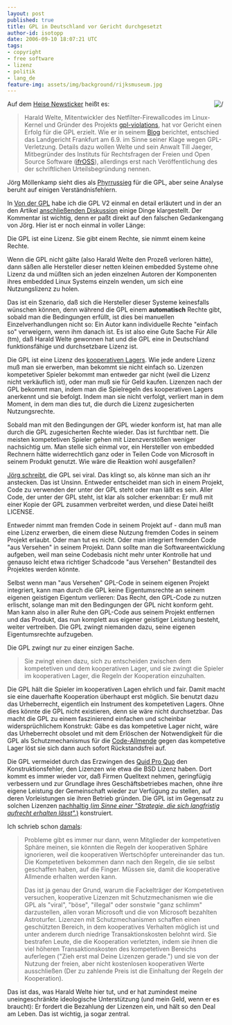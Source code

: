 ```yaml
---
layout: post
published: true
title: GPL in Deutschland vor Gericht durchgesetzt
author-id: isotopp
date: 2006-09-10 18:07:21 UTC
tags:
- copyright
- free software
- lizenz
- politik
- lang_de
feature-img: assets/img/background/rijksmuseum.jpg
---
```

<img border='0' hspace='5' align='right' src='/uploads/20040415-gnu-head-sm.serendipityThumb.jpg' alt=' /'>  Auf dem <a href="http://www.heise.de/newsticker/meldung/77951">Heise Newsticker</a> heißt es: <blockquote> Harald Welte, Mitentwickler des Netfilter-Firewallcodes im Linux-Kernel und Gründer des Projekts <a href="http://www.gpl-violations.org">gpl-violations</a>, hat vor Gericht einen Erfolg für die GPL erzielt. Wie er in seinem <a href="http://gnumonks.org/~laforge/weblog/2006/09/07/#20060907-victory">Blog</a> berichtet, entschied das Landgericht Frankfurt am 6.9. im Sinne seiner Klage wegen GPL-Verletzung. Details dazu wollen Welte und sein Anwalt Till Jaeger, Mitbegründer des Instituts für Rechtsfragen der Freien und Open Source Software (<a href="http://www.ifross.org/">ifrOSS</a>), allerdings erst nach Veröffentlichung des der schriftlichen Urteilsbegründung nennen.</blockquote> Jörg Möllenkamp sieht dies als <a href="http://www.c0t0d0s0.org/index.php?url=archives/1989-GPL-vor-Gericht-durchgesetzt.html">Phyrrussieg</a> für die GPL, aber seine Analyse beruht auf einigen Verständnisfehlern.

In <a href="http://blog.koehntopp.de/archives/680-Von-der-GPL.html">Von der GPL</a> habe ich die GPL V2 einmal en detail erläutert und in der an den Artikel <a href="http://blog.koehntopp.de/archives/680-Von-der-GPL.html#c2741">anschließenden Diskussion</a> einige Dinge klargestellt. Der Kommentar ist wichtig, denn er paßt direkt auf den falschen Gedankengang von Jörg. Hier ist er noch einmal in voller Länge:
<br />

Die GPL ist eine Lizenz. Sie gibt einem Rechte, sie nimmt einem keine Rechte.

Wenn die GPL nicht gälte (also Harald Welte den Prozeß verloren hätte), dann säßen alle Hersteller dieser netten kleinen embedded Systeme ohne Lizenz da und müßten sich an jeden einzelnen Autoren der Komponenten ihres embedded Linux Systems einzeln wenden, um sich eine Nutzungslizenz zu holen.

Das ist ein Szenario, daß sich die Hersteller dieser Systeme keinesfalls wünschen können, denn während die GPL einem <b>automatisch</b> Rechte gibt, sobald man die Bedingungen erfüllt, ist dies bei manuellen Einzelverhandlungen nicht so: Ein Autor kann individuelle Rechte "einfach so" verweigern, wenn ihm danach ist. Es ist also eine Gute Sache Für Alle (tm), daß Harald Welte gewonnen hat und die GPL eine in Deutschland funktionsfähige und durchsetzbare Lizenz ist.

Die GPL ist eine Lizenz des <a href="http://blog.koehntopp.de/archives/628-Ein-paar-ideologische-Steine-ins-Rollen-bringen.html">kooperativen Lagers</a>. Wie jede andere Lizenz muß man sie erwerben, man bekommt sie nicht einfach so. Lizenzen kompetetiver Spieler bekommt man entweder gar nicht (weil die Lizenz nicht verkäuflich ist), oder man muß sie für Geld kaufen. Lizenzen nach der GPL bekommt man, indem man die Spielregeln des kooperativen Lagers anerkennt und sie befolgt. Indem man sie nicht verfolgt, verliert man in dem Moment, in dem man dies tut, die durch die Lizenz zugesicherten Nutzungsrechte. 

Sobald man mit den Bedingungen der GPL wieder konform ist, hat man alle durch die GPL zugesicherten Rechte wieder. Das ist furchtbar nett. Die meisten kompetetiven Spieler gehen mit Lizenzverstößen weniger nachsichtig um. Man stelle sich einmal vor, ein Hersteller von embedded Rechnern hätte widerrechtlich ganz oder in Teilen Code von Microsoft in seinem Produkt genutzt. Wie wäre die Reaktion wohl ausgefallen?

<a href="http://www.c0t0d0s0.org/index.php?url=archives/1989-GPL-vor-Gericht-durchgesetzt.html">Jörg schreibt</a>, die GPL sei viral. Das klingt so, als könne man sich an ihr anstecken. Das ist Unsinn. Entweder entscheidet man sich in einem Projekt, Code zu verwenden der unter der GPL steht oder man läßt es sein. Aller Code, der unter der GPL steht, ist klar als solcher erkennbar: Er muß mit einer Kopie der GPL zusammen verbreitet werden, und diese Datei heißt LICENSE. 

Entweder nimmt man fremden Code in seinem Projekt auf - dann muß man eine Lizenz erwerben, die einem diese Nutzung fremden Codes in seinem Projekt erlaubt. Oder man tut es nicht. Oder man integriert fremden Code "aus Versehen" in seinem Projekt. Dann sollte man die Softwareentwicklung aufgeben, weil man seine Codebasis nicht mehr unter Kontrolle hat und genauso leicht etwa richtiger Schadcode "aus Versehen" Bestandteil des Projektes werden könnte.

Selbst wenn man "aus Versehen" GPL-Code in seinem eigenen Projekt integriert, kann man durch die GPL keine Eigentumsrechte an seinem eigenen geistigen Eigentum verlieren: Das Recht, den GPL-Code zu nutzen erlischt, solange man mit den Bedingungen der GPL nicht konform geht. Man kann also in aller Ruhe den GPL-Code aus seinem Projekt entfernen und das Produkt, das nun komplett aus eigener geistiger Leistung besteht, weiter vertreiben. Die GPL zwingt niemanden dazu, seine eigenen Eigentumsrechte aufzugeben.

Die GPL zwingt nur zu einer einzigen Sache.  <blockquote>Sie zwingt einen dazu, sich zu entscheiden zwischen dem kompetetiven und dem kooperativen Lager, und sie zwingt die Spieler im kooperativen Lager, die Regeln der Kooperation einzuhalten.</blockquote> Die GPL hält die Spieler im kooperativen Lagen ehrlich und fair. Damit macht sie eine dauerhafte Kooperation überhaupt erst möglich. Sie benutzt dazu das Urheberrecht, eigentlich ein Instrument des kompetetiven Lagers. Ohne dies könnte die GPL nicht existieren, denn sie wäre nicht durchsetzbar. Das macht die GPL zu einem faszinierend einfachen und scheinbar widersprüchlichem Konstrukt: Gäbe es das kompetetive Lager nicht, wäre das Urheberrecht obsolet und mit dem Erlöschen der Notwendigkeit für die GPL als Schutzmechanismus für die <a href="http://de.wikipedia.org/wiki/Allmende">Code-Allmende</a> gegen das kompetetive Lager löst sie sich dann auch sofort Rückstandsfrei auf.

Die GPL vermeidet durch das Erzwingen des <a href="http://de.wikipedia.org/wiki/Quid_pro_quo">Quid Pro Quo</a> den Konstruktionsfehler, den Lizenzen wie etwa die BSD Lizenz haben. Dort kommt es immer wieder vor, daß Firmen Quelltext nehmen, geringfügig verbessern und zur Grundlage ihres Geschäftsbetriebes machen, ohne ihre eigene Leistung der Gemeinschaft  wieder zur Verfügung zu stellen, auf deren Vorleistungen sie ihren Betrieb gründen. Die GPL ist im Gegensatz zu solchen Lizenzen <a href="http://de.wikipedia.org/wiki/Nachhaltigkeit">nachhaltig (<i>im Sinne einer "Strategie, die sich langfristig aufrecht erhalten lässt".</i>)</a> konstruiert.

Ich schrieb schon <a href="http://blog.koehntopp.de/archives/628-Ein-paar-ideologische-Steine-ins-Rollen-bringen.html">damals</a>: <blockquote>Probleme gibt es immer nur dann, wenn Mitglieder der kompetetiven Sphäre meinen, sie könnten die Regeln der kooperativen Sphäre ignorieren, weil die kooperativen Wertschöpfer untereinander das tun. Die Kompetetiven bekommen dann nach den Regeln, die sie selbst geschaffen haben, auf die Finger. Müssen sie, damit die kooperative Allmende erhalten werden kann.
 
Das ist ja genau der Grund, warum die Fackelträger der Kompetetiven versuchen, kooperative Lizenzen mit Schutzmechanismen wie die GPL als "viral", "böse", "illegal" oder sonstwie "ganz schlimm" darzustellen, allen voran Microsoft und die von Microsoft bezahlten Astroturfer. Lizenzen mit Schutzmechanismen schaffen einen geschützten Bereich, in dem kooperatives Verhalten möglich ist und unter anderem durch niedrige Transaktionskosten belohnt wird. Sie bestrafen Leute, die die Kooperation verletzten, indem sie ihnen die viel höheren Transaktionskosten des kompetetiven Bereichs auferlegen ("Zieh erst mal Deine Lizenzen gerade.") und sie von der Nutzung der freien, aber nicht kostenlosen kooperativen Werte ausschließen (Der zu zahlende Preis ist die Einhaltung der Regeln der Kooperation).</blockquote> Das ist das, was Harald Welte hier tut, und er hat zumindest meine uneingeschränkte ideologische Unterstützung (und mein Geld, wenn er es braucht): Er fordert die Bezahlung der Lizenzen ein, und hält so den Deal am Leben. Das ist wichtig, ja sogar zentral.
